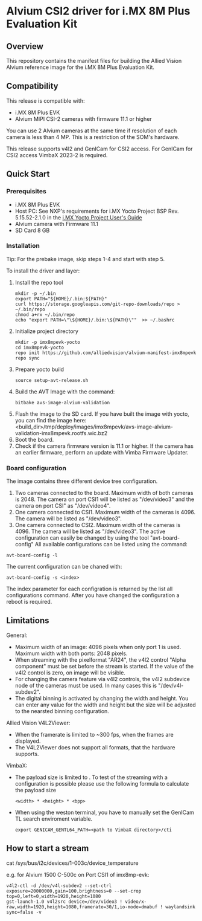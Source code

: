 # Alvium CSI2 driver for i.MX 8M Plus Evaluation Kit

## Overview
This repository contains the manifest files for building the Allied Vision Alvium reference image for the i.MX 8M Plus Evaluation Kit. 

## Compatibility
This release is compatible with:
- i.MX 8M Plus EVK
- Alvium MIPI CSI-2 cameras with firmware 11.1 or higher

You can use 2 Alvium cameras at the same time if resolution of each camera is less than 4 MP. This is a restriction of the SOM's hardware.

This release supports v4l2 and GenICam for CSI2 access.
For GenICam for CSI2 access VimbaX 2023-2 is required.

## Quick Start
### Prerequisites
-  i.MX 8M Plus EVK
-  Host PC: See NXP's requirements for i.MX Yocto Project BSP Rev. 5.15.52-2.1.0 in the [i.MX Yocto Project User's Guide](https://www.nxp.com/docs/en/user-guide/IMX_YOCTO_PROJECT_USERS_GUIDE.pdf)
-  Alvium camera with Firmware 11.1
-  SD Card 8 GB

### Installation

Tip: For the prebake image, skip steps 1-4 and start with step 5.

To install the driver and layer:

1. Install the repo tool
    ```shell
    mkdir -p ~/.bin
    export PATH="${HOME}/.bin:${PATH}"
    curl https://storage.googleapis.com/git-repo-downloads/repo > ~/.bin/repo
    chmod a+rx ~/.bin/repo
    echo "export PATH=\"\${HOME}/.bin:\${PATH}\""  >> ~/.bashrc
    ```
2. Initialize project directory
    ```shell
    mkdir -p imx8mpevk-yocto
    cd imx8mpevk-yocto
    repo init https://github.com/alliedvision/alvium-manifest-imx8mpevk
    repo sync
    ```
3. Prepare yocto build
    ```shell
    source setup-avt-release.sh
    ```
4. Build the AVT Image with the command:  
    ```shell
    bitbake avs-image-alvium-validation
    ```
5. Flash the image to the SD card.  If you have built the image with yocto, you can find the image here:
            <build_dir>/tmp/deploy/images/imx8mpevk/avs-image-alvium-validation-imx8mpevk.rootfs.wic.bz2
6. Boot the board.
7. Check if the camera firmware version is 11.1 or higher. If the camera has an earlier firmware, perform an update with Vimba Firmware Updater.

### Board configuration
The image contains three different device tree configuration.
1. Two cameras connected to the board. Maximum width of both cameras is 2048. The camera on port CSI1 will be listed as "/dev/video3" and the camera on port CSI" as "/dev/video4". 
2. One camera connected to CSI1. Maximum width of the cameras is 4096. The camera will be listed as "/dev/video3".
3. One camera connected to CSI2. Maximum width of the cameras is 4096. The camera will be listed as "/dev/video3".
The active configuration can easily be changed by using the tool "avt-board-config"
All available configurations can be listed using the command:
```shell
avt-board-config -l
```
The current configuration can be chaned with:
```shell
avt-board-config -s <index>
```
The index parameter for each configration is returned by the list all configurations command.
After you have changed the configuration a reboot is required. 

## Limitations
General:
-  Maximum width of an image: 4096 pixels when only port 1 is used. Maximum width with both ports: 2048 pixels.
-  When streaming with the pixelformat "AR24", the v4l2 control "Alpha component" must be set before the stream is started. If the value of the v4l2 control is zero, on image will be visible.
-  For changing the camera feature via v4l2 controls, the v4l2 subdevice node of the cameras must be used. In many cases this is "/dev/v4l-subdev2".
-  The digital binning is activated by changing the width and height. You can enter any value for the width and height but the size will be adjusted to the nearsted binning configuration.

Allied Vision V4L2Viewer:
- When the framerate is limited to ~300 fps, when the frames are displayed.
- The V4L2Viewer does not support all formats, that the hardware supports.

VimbaX:
- The payload size is limited to <value>. To test of the streaming with a configuration is possible please use the following formula to calculate the payload size
    ```
    <width> * <height> * <bpp>
    ```
- When using the weston terminal, you have to manually set the GenICam TL search enviroment variable.
    ```shell 
    export GENICAM_GENTL64_PATH=<path to VimbaX directory>/cti
    ```


## How to start a stream

cat  /sys/bus/i2c/devices/1-003c/device_temperature

e.g. for Alvium 1500 C-500c on Port CSI1 of imx8mp-evk:

```shell
v4l2-ctl -d /dev/v4l-subdev2 --set-ctrl exposure=20000000,gain=100,brightness=0 --set-crop top=0,left=0,width=1920,height=1080
gst-launch-1.0 v4l2src device=/dev/video3 ! video/x-raw,width=1920,height=1080,framerate=30/1,io-mode=dmabuf ! waylandsink sync=false -v
```
                